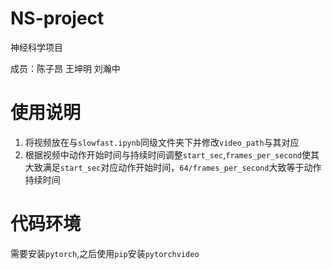 # NS-project
神经科学项目

成员：陈子昂 王坤明 刘瀚中

# 使用说明
1. 将视频放在与`slowfast.ipynb`同级文件夹下并修改`video_path`与其对应
2. 根据视频中动作开始时间与持续时间调整`start_sec`,`frames_per_second`使其大致满足`start_sec`对应动作开始时间，`64/frames_per_second`大致等于动作持续时间

# 代码环境
需要安装`pytorch`,之后使用`pip`安装`pytorchvideo`
